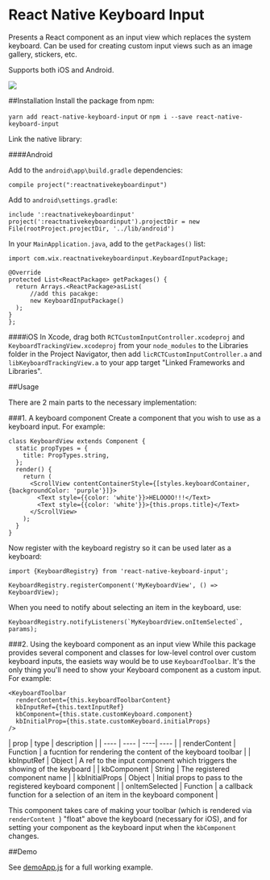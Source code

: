 # React Native Keyboard Input

Presents a React component as an input view which replaces the system keyboard. Can be used for creating custom input views such as an image gallery, stickers, etc.

Supports both iOS and Android.

<img src="Supplementals/example2.gif" />

##Installation
Install the package from npm:

`yarn add react-native-keyboard-input` or `npm i --save react-native-keyboard-input`

Link the native library:

####Android

Add to the `android\app\build.gradle` dependencies:

```
compile project(":reactnativekeyboardinput")
```

Add to `android\settings.gradle`:

```
include ':reactnativekeyboardinput'
project(':reactnativekeyboardinput').projectDir = new File(rootProject.projectDir, '../lib/android')
```

In your `MainApplication.java`, add to the `getPackages()` list:

```
import com.wix.reactnativekeyboardinput.KeyboardInputPackage;

@Override
protected List<ReactPackage> getPackages() {
  return Arrays.<ReactPackage>asList(
      //add this pacakge:
      new KeyboardInputPackage()
  );
}
};
```

####iOS
In Xcode, drag both `RCTCustomInputController.xcodeproj` and `KeyboardTrackingView.xcodeproj` from your `node_modules` to the Libraries folder in the Project Navigator, then add `licRCTCustomInputController.a` and `libKeyboardTrackingView.a` to your app target "Linked Frameworks and Libraries".


##Usage

There are 2 main parts to the necessary implementation:

###1. A keyboard component
Create a component that you wish to use as a keyboard input. For example:

```
class KeyboardView extends Component {
  static propTypes = {
    title: PropTypes.string,
  };
  render() {
    return (
      <ScrollView contentContainerStyle={[styles.keyboardContainer, {backgroundColor: 'purple'}]}>
        <Text style={{color: 'white'}}>HELOOOO!!!</Text>
        <Text style={{color: 'white'}}>{this.props.title}</Text>
      </ScrollView>
    );
  }
}
```

Now register with the keyboard registry so it can be used later as a keyboard:

```
import {KeyboardRegistry} from 'react-native-keyboard-input';

KeyboardRegistry.registerComponent('MyKeyboardView', () => KeyboardView);
```

When you need to notify about selecting an item in the keyboard, use:

```
KeyboardRegistry.notifyListeners(`MyKeyboardView.onItemSelected`, params);
```

###2. Using the keyboard component as an input view
While this package provides several component and classes for low-level control over custom keyboard inputs, the easiets way would be to use `KeyboardToolbar`. It's the only thing you'll need to show your Keyboard component as a custom input. For example:

```
<KeyboardToolbar
  renderContent={this.keyboardToolbarContent}
  kbInputRef={this.textInputRef}
  kbComponent={this.state.customKeyboard.component}
  kbInitialProp={this.state.customKeyboard.initialProps}
/>
```

| prop | type | description |
| ---- | ---- | ----| ---- |
| renderContent | Function | a fucntion for rendering the content of the keyboard toolbar |
| kbInputRef | Object | A ref to the input component which triggers the showing of the keyboard |
| kbComponent | String | The registered component name |
| kbInitialProps | Object | Initial props to pass to the registered keyboard component |
| onItemSelected | Function | a callback function for a selection of an item in the keyboard component |

This component takes care of making your toolbar (which is rendered via `renderContent `) "float" above the keyboard (necessary for iOS), and for setting your component as the keyboard input when the `kbComponent` changes.

##Demo

See [demoApp.js](https://github.com/wix/react-native-keyboard-input/blob/master/demo/demoApp.js) for a full working example.